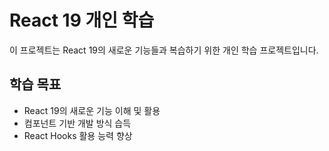 # React 19 개인 학습

이 프로젝트는 React 19의 새로운 기능들과 복습하기 위한 개인 학습 프로젝트입니다.

## 학습 목표

- React 19의 새로운 기능 이해 및 활용
- 컴포넌트 기반 개발 방식 습득
- React Hooks 활용 능력 향상
